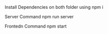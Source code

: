 Install Dependencies on both folder using npm i

Server Command
npm run server

Frontedn Command
npm start
